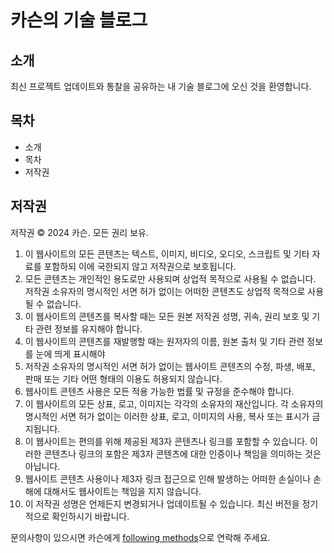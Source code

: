 # 카슨의 기술 블로그

## 소개

최신 프로젝트 업데이트와 통찰을 공유하는 내 기술 블로그에 오신 것을 환영합니다.

## 목차

- 소개
- 목차
- 저작권

## 저작권

저작권 © 2024 카슨. 모든 권리 보유.

1. 이 웹사이트의 모든 콘텐츠는 텍스트, 이미지, 비디오, 오디오, 스크립트 및 기타 자료를 포함하되 이에 국한되지 않고 저작권으로 보호됩니다.
2. 모든 콘텐츠는 개인적인 용도로만 사용되며 상업적 목적으로 사용될 수 없습니다. 저작권 소유자의 명시적인 서면 허가 없이는 어떠한 콘텐츠도 상업적 목적으로 사용될 수 없습니다.
3. 이 웹사이트의 콘텐츠를 복사할 때는 모든 원본 저작권 성명, 귀속, 권리 보호 및 기타 관련 정보를 유지해야 합니다.
4. 이 웹사이트의 콘텐츠를 재발행할 때는 원저자의 이름, 원본 출처 및 기타 관련 정보를 눈에 띄게 표시해야
5. 저작권 소유자의 명시적인 서면 허가 없이는 웹사이트 콘텐츠의 수정, 파생, 배포, 판매 또는 기타 어떤 형태의 이용도 허용되지 않습니다.
6. 웹사이트 콘텐츠 사용은 모든 적용 가능한 법률 및 규정을 준수해야 합니다.
7. 이 웹사이트의 모든 상표, 로고, 이미지는 각각의 소유자의 재산입니다. 각 소유자의 명시적인 서면 허가 없이는 이러한 상표, 로고, 이미지의 사용, 복사 또는 표시가 금지됩니다.
8. 이 웹사이트는 편의를 위해 제공된 제3자 콘텐츠나 링크를 포함할 수 있습니다. 이러한 콘텐츠나 링크의 포함은 제3자 콘텐츠에 대한 인증이나 책임을 의미하는 것은 아닙니다.
9. 웹사이트 콘텐츠 사용이나 제3자 링크 접근으로 인해 발생하는 어떠한 손실이나 손해에 대해서도 웹사이트는 책임을 지지 않습니다.
10. 이 저작권 성명은 언제든지 변경되거나 업데이트될 수 있습니다. 최신 버전을 정기적으로 확인하시기 바랍니다.

문의사항이 있으시면 카슨에게 [following methods](https://github.com/dev1virtuoso/Documentation/blob/main/dev1virtuoso/Attachment/dev1virtuoso/carson-wu.md)으로 연락해 주세요.
